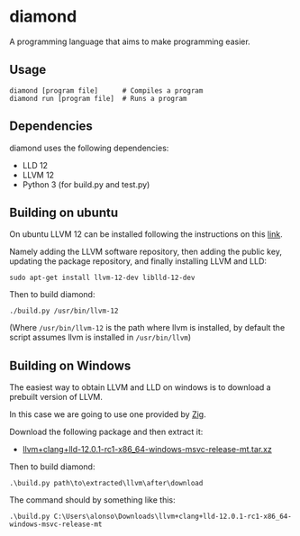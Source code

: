 # diamond

A programming language that aims to make programming easier.

## Usage
```
diamond [program file]      # Compiles a program
diamond run [program file]  # Runs a program
```

## Dependencies

diamond uses the following dependencies:
- LLD 12
- LLVM 12
- Python 3 (for build.py and test.py)

## Building on ubuntu

On ubuntu LLVM 12 can be installed following the instructions on this [link](https://apt.llvm.org/).

Namely adding the LLVM software repository, then adding the public key, updating the package repository, and finally installing LLVM and LLD:

```
sudo apt-get install llvm-12-dev liblld-12-dev
```

Then to build diamond:

```
./build.py /usr/bin/llvm-12
```

(Where `/usr/bin/llvm-12` is the path where llvm is installed, by default the script assumes llvm is installed in `/usr/bin/llvm`)

## Building on Windows

The easiest way to obtain LLVM and LLD on windows is to download a prebuilt version of LLVM.

In this case we are going to use one provided by [Zig](https://ziglang.org/).

Download the following package and then extract it:

- [llvm+clang+lld-12.0.1-rc1-x86_64-windows-msvc-release-mt.tar.xz](https://ziglang.org/deps/llvm%2bclang%2blld-12.0.1-rc1-x86_64-windows-msvc-release-mt.tar.xz)

Then to build diamond:
```
.\build.py path\to\extracted\llvm\after\download
```

The command should by something like this:
```
.\build.py C:\Users\alonso\Downloads\llvm+clang+lld-12.0.1-rc1-x86_64-windows-msvc-release-mt
```
